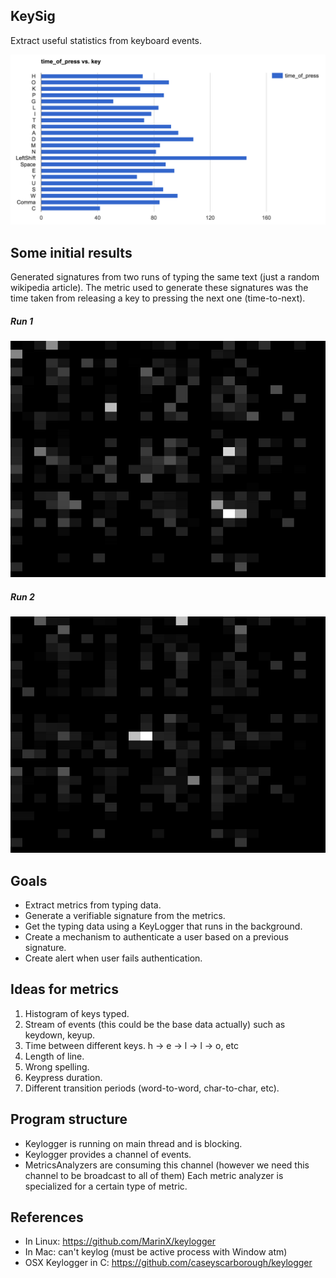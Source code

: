 KeySig
---

Extract useful statistics from keyboard events.

![Single Tile](docs/TimeOfPressReport.png)

Some initial results
---

Generated signatures from two runs of typing the same text (just a random wikipedia article). The metric used to generate these signatures was the time taken from releasing a key to pressing the next one (time-to-next).

##### Run 1
![Run 1](docs/run1.jpeg)

##### Run 2
![Run 2](docs/run2.jpeg)

Goals
---

* Extract metrics from typing data.
* Generate a verifiable signature from the metrics.
* Get the typing data using a KeyLogger that runs in the background.
* Create a mechanism to authenticate a user based on a previous signature.
* Create alert when user fails authentication.

Ideas for metrics
---

1. Histogram of keys typed.
2. Stream of events (this could be the base data actually) such as keydown, keyup.
3. Time between different keys. h -> e -> l -> l -> o, etc
4. Length of line.
5. Wrong spelling.
6. Keypress duration.
7. Different transition periods (word-to-word, char-to-char, etc).

Program structure
---

* Keylogger is running on main thread and is blocking.
* Keylogger provides a channel of events.
* MetricsAnalyzers are consuming this channel (however we need this channel to be broadcast to all of them)
Each metric analyzer is specialized for a certain type of metric.

References
---

* In Linux: https://github.com/MarinX/keylogger
* In Mac: can't keylog (must be active process with Window atm)
* OSX Keylogger in C: https://github.com/caseyscarborough/keylogger
